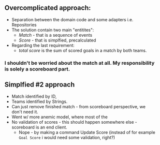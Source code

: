 
## Overcomplicated approach:
- Separation between the domain code and some adapters i.e. Repositories
- The solution contain two main "entitites": 
  - _Match_ - that is a sequence of events
  - _Score_ - that is simplfied, precalculated 
- Regarding the last requirement:
  - _total score_ is the sum of scored goals in a match by both teams.

### I shouldn't be worried about the match at all. My responsibility is solely a scoreboard part.


## Simplfied #2 approach
- Match identified by ID,
- Teams identified by Strings.
- Can just remove finished match - from scoreboard perspective, we don't need it.
- Went w/ more anemic model, where most of the 
- No validation of scores - this should happen somewhere else - scoreboard is an end client.
  - Nope - by making a command Update Score (instead of for example `Goal Score` i would need some validation, right?)